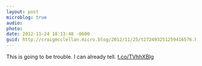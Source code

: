 ```yaml
---
layout: post
microblog: true
audio: 
photo: 
date: 2012-11-24 18:13:48 -0600
guid: http://craigmcclellan.micro.blog/2012/11/25/t272493251259416576.html
---
```

This is going to be trouble. I can already tell. [t.co/TVhhXBIg](http://t.co/TVhhXBIg)
